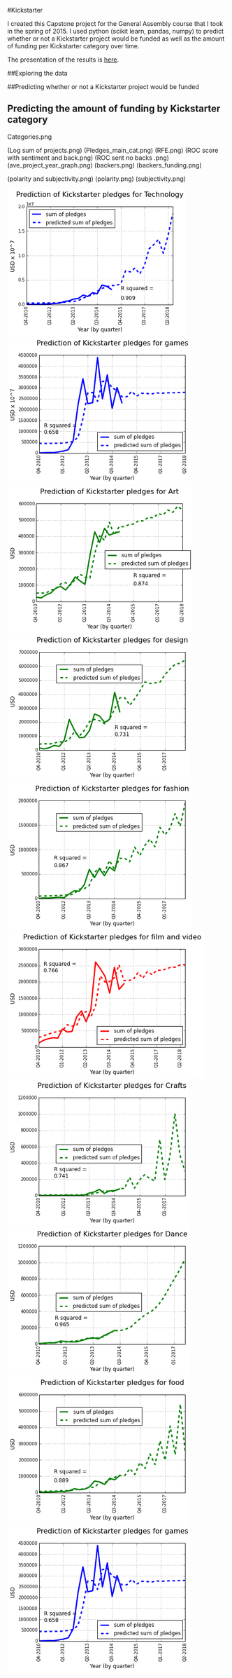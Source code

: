 #Kickstarter


I created this Capstone project for the General Assembly course that I took in the spring of 2015.  I used python (scikit learn, pandas, numpy) to predict whether or not a Kickstarter project would be funded as well as the amount of funding per Kickstarter category over time. 

The presentation of the results is [here](Kickstarter%20presentation.pdf).

##Exploring the data

##Predicting whether or not a Kickstarter project would be funded

## Predicting the amount of funding by Kickstarter category


Categories.png


(Log sum of projects.png)
(Pledges_main_cat.png)
(RFE.png)
(ROC score with sentiment and back.png)
(ROC sent no backs .png)
(ave_project_year_graph.png)
(backers.png)
(backers_funding.png)



(polarity and subjectivity.png)
(polarity.png)
(subjectivity.png)

![Technology](technology_prediction.png)
![Gaming](games2_prediction.png)
![Art](Art_prediction.png)
![Design](design_prediction.png)
![Fashion](fashion_prediction.png)
![Film and Videos](film_and_videos_prediction.png)
![Crafts](Crafts_prediction.png)
![Dance](Dance_prediction.png)
![Food](Food_prediction.png)
![Gaming](Games_prediction.png)
